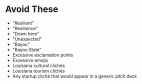 # Avoid These

- “Resilient”
- "Resilience"
- "Down here"
- "Unexpected"
- "Bayou"
- "Bayou State"
- Excessive exclamation points
- Excessive emojis
- Louisiana cultural clichés
- Louisiana tourism clichés
- Any startup cliché that would appear in a generic pitch deck